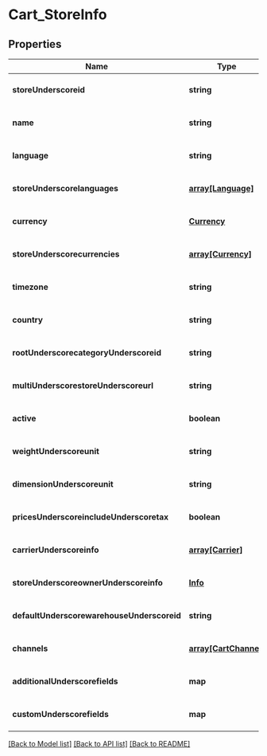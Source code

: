 # Cart_StoreInfo

## Properties
Name | Type | Description | Notes
------------ | ------------- | ------------- | -------------
**storeUnderscoreid** | **string** |  | [optional] [default to null]
**name** | **string** |  | [optional] [default to null]
**language** | **string** |  | [optional] [default to null]
**storeUnderscorelanguages** | [**array[Language]**](Language.md) |  | [optional] [default to null]
**currency** | [**Currency**](Currency.md) |  | [optional] [default to null]
**storeUnderscorecurrencies** | [**array[Currency]**](Currency.md) |  | [optional] [default to null]
**timezone** | **string** |  | [optional] [default to null]
**country** | **string** |  | [optional] [default to null]
**rootUnderscorecategoryUnderscoreid** | **string** |  | [optional] [default to null]
**multiUnderscorestoreUnderscoreurl** | **string** |  | [optional] [default to null]
**active** | **boolean** |  | [optional] [default to null]
**weightUnderscoreunit** | **string** |  | [optional] [default to null]
**dimensionUnderscoreunit** | **string** |  | [optional] [default to null]
**pricesUnderscoreincludeUnderscoretax** | **boolean** |  | [optional] [default to null]
**carrierUnderscoreinfo** | [**array[Carrier]**](Carrier.md) |  | [optional] [default to null]
**storeUnderscoreownerUnderscoreinfo** | [**Info**](Info.md) |  | [optional] [default to null]
**defaultUnderscorewarehouseUnderscoreid** | **string** |  | [optional] [default to null]
**channels** | [**array[CartChannel]**](CartChannel.md) |  | [optional] [default to null]
**additionalUnderscorefields** | **map** |  | [optional] [default to null]
**customUnderscorefields** | **map** |  | [optional] [default to null]

[[Back to Model list]](../README.md#documentation-for-models) [[Back to API list]](../README.md#documentation-for-api-endpoints) [[Back to README]](../README.md)


